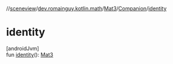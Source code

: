 //[sceneview](../../../../index.md)/[dev.romainguy.kotlin.math](../../index.md)/[Mat3](../index.md)/[Companion](index.md)/[identity](identity.md)

# identity

[androidJvm]\
fun [identity](identity.md)(): [Mat3](../index.md)
